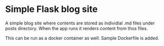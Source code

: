# Simple Flask blog site

A simple blog site where contents are stored as individial .md files under posts directory. When the app runs it renders content from thos files.

This can be run as a docker container as well. Sample Dockerfile is added.
